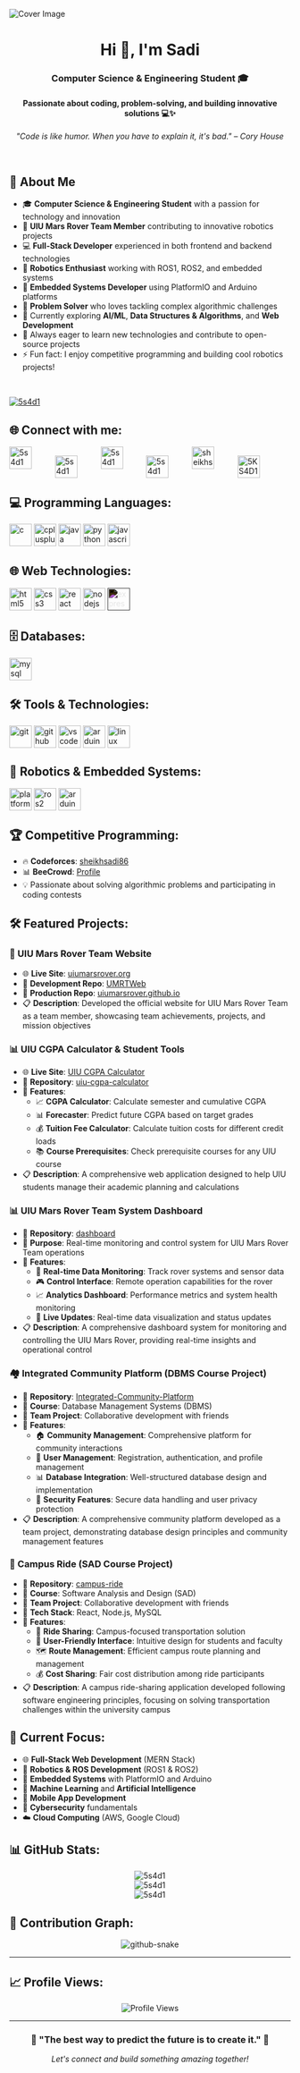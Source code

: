 ![Cover Image](cover.jpg)

<h1 align="center">Hi 👋, I'm Sadi</h1>
<h3 align="center">Computer Science & Engineering Student 🎓</h3>
<h4 align="center">Passionate about coding, problem-solving, and building innovative solutions 💻✨</h4>

<p align="center">
  <em>"Code is like humor. When you have to explain it, it's bad." – Cory House</em>
</p>
<br>

## 🚀 About Me

- 🎓 **Computer Science & Engineering Student** with a passion for technology and innovation
- 🤖 **UIU Mars Rover Team Member** contributing to innovative robotics projects
- 💻 **Full-Stack Developer** experienced in both frontend and backend technologies
- 🔴 **Robotics Enthusiast** working with ROS1, ROS2, and embedded systems
- 🔌 **Embedded Systems Developer** using PlatformIO and Arduino platforms
- 🧠 **Problem Solver** who loves tackling complex algorithmic challenges
- 🌱 Currently exploring **AI/ML**, **Data Structures & Algorithms**, and **Web Development**
- 🎯 Always eager to learn new technologies and contribute to open-source projects
- ⚡ Fun fact: I enjoy competitive programming and building cool robotics projects!

<br>
<p align="left"> <a href="https://github.com/ryo-ma/github-profile-trophy"><img src="https://github-profile-trophy.vercel.app/?username=5s4d1" alt="5s4d1" /></a> </p>


## 🌐 Connect with me:
<p align="left">
  <a href="https://twitter.com/5s4d1" target="_blank"><img src="https://raw.githubusercontent.com/rahuldkjain/github-profile-readme-generator/master/src/images/icons/Social/twitter.svg" alt="5s4d1" height="40" width="40" /></a>
  <span style="margin-left: 30px;">&nbsp;</span>
  <a href="https://linkedin.com/in/5s4d1" target="_blank"><img align="center" src="https://raw.githubusercontent.com/rahuldkjain/github-profile-readme-generator/master/src/images/icons/Social/linked-in-alt.svg" alt="5s4d1" height="40" width="40" /></a>
  <span style="margin-left: 30px;">&nbsp;</span>
  <a href="https://fb.com/5s4d1" target="_blank"><img src="https://raw.githubusercontent.com/rahuldkjain/github-profile-readme-generator/master/src/images/icons/Social/facebook.svg" alt="5s4d1" height="40" width="40" /></a>
  <span style="margin-left: 30px;">&nbsp;</span>
  <a href="https://instagram.com/5s4d1" target="_blank"><img align="center" src="https://raw.githubusercontent.com/rahuldkjain/github-profile-readme-generator/master/src/images/icons/Social/instagram.svg" alt="5s4d1" height="40" width="40"/></a> 
  <span style="margin-left: 30px;">&nbsp;</span>
  <a href="https://codeforces.com/profile/sheikhsadi86" target="_blank"><img src="https://raw.githubusercontent.com/rahuldkjain/github-profile-readme-generator/master/src/images/icons/Social/codeforces.svg" alt="sheikhsadi86" height="40" width="40" /></a>
  <span style="margin-left: 30px;">&nbsp;</span>
  <a href="https://judge.beecrowd.com/en/users/statistics/822900" target="_blank"><img align="center" src="https://user-images.githubusercontent.com/80118217/182170124-b6e845a1-a252-40d9-8c60-8092911c4649.png" alt="5KS4D1" height="40" width="40" /></a>
</p>

## 💻 Programming Languages:
<p align="left"> 
  <a href="https://www.cprogramming.com/" target="_blank" rel="noreferrer"> <img src="https://raw.githubusercontent.com/devicons/devicon/master/icons/c/c-original.svg" alt="c" width="40" height="40"/></a> 
  <a href="https://www.w3schools.com/cpp/" target="_blank" rel="noreferrer"> <img src="https://raw.githubusercontent.com/devicons/devicon/master/icons/cplusplus/cplusplus-original.svg" alt="cplusplus" width="40" height="40"/></a>
  <a href="https://www.java.com" target="_blank" rel="noreferrer"> <img src="https://raw.githubusercontent.com/devicons/devicon/master/icons/java/java-original.svg" alt="java" width="40" height="40"/></a> 
  <a href="https://www.python.org" target="_blank" rel="noreferrer"> <img src="https://raw.githubusercontent.com/devicons/devicon/master/icons/python/python-original.svg" alt="python" width="40" height="40"/></a> 
  <a href="https://developer.mozilla.org/en-US/docs/Web/JavaScript" target="_blank" rel="noreferrer"> <img src="https://raw.githubusercontent.com/devicons/devicon/master/icons/javascript/javascript-original.svg" alt="javascript" width="40" height="40"/></a>
</p>

## 🌐 Web Technologies:
<p align="left">
  <a href="https://www.w3.org/html/" target="_blank" rel="noreferrer"> <img src="https://raw.githubusercontent.com/devicons/devicon/master/icons/html5/html5-original-wordmark.svg" alt="html5" width="40" height="40"/></a>
  <a href="https://www.w3schools.com/css/" target="_blank" rel="noreferrer"> <img src="https://raw.githubusercontent.com/devicons/devicon/master/icons/css3/css3-original-wordmark.svg" alt="css3" width="40" height="40"/></a>
  <a href="https://reactjs.org/" target="_blank" rel="noreferrer"> <img src="https://raw.githubusercontent.com/devicons/devicon/master/icons/react/react-original-wordmark.svg" alt="react" width="40" height="40"/></a>
  <a href="https://nodejs.org" target="_blank" rel="noreferrer"> <img src="https://raw.githubusercontent.com/devicons/devicon/master/icons/nodejs/nodejs-original-wordmark.svg" alt="nodejs" width="40" height="40"/></a>
  <a href="https://expressjs.com" target="_blank" rel="noreferrer"> <img src="https://raw.githubusercontent.com/devicons/devicon/master/icons/express/express-original.svg" alt="express" width="40" height="40" style="filter: invert(1);"/></a>
</p>

## 🗄️ Databases:
<p align="left">
  <a href="https://www.mysql.com/" target="_blank" rel="noreferrer"> <img src="https://raw.githubusercontent.com/devicons/devicon/master/icons/mysql/mysql-original-wordmark.svg" alt="mysql" width="40" height="40"/></a> 
  <!-- <a href="https://www.mongodb.com/" target="_blank" rel="noreferrer"> <img src="https://raw.githubusercontent.com/devicons/devicon/master/icons/mongodb/mongodb-original-wordmark.svg" alt="mongodb" width="40" height="40"/></a>
  <a href="https://www.postgresql.org" target="_blank" rel="noreferrer"> <img src="https://raw.githubusercontent.com/devicons/devicon/master/icons/postgresql/postgresql-original-wordmark.svg" alt="postgresql" width="40" height="40"/></a> -->
</p>

## 🛠️ Tools & Technologies:
<p align="left"> 
  <a href="https://git-scm.com/" target="_blank" rel="noreferrer"> <img align="center" src="https://www.vectorlogo.zone/logos/git-scm/git-scm-icon.svg" alt="git" width="40" height="40"/></a>
  <a href="https://github.com/" target="_blank" rel="noreferrer"> <img align="center" src="https://raw.githubusercontent.com/rahuldkjain/github-profile-readme-generator/master/src/images/icons/Social/github.svg" alt="github" width="40" height="40"/></a>
  <a href="https://code.visualstudio.com/" target="_blank" rel="noreferrer"> <img align="center" src="https://raw.githubusercontent.com/devicons/devicon/master/icons/vscode/vscode-original.svg" alt="vscode" width="40" height="40"/></a>
  <a href="https://www.arduino.cc/" target="_blank" rel="noreferrer"> <img align="center" src="https://cdn.worldvectorlogo.com/logos/arduino-1.svg" alt="arduino" width="40" height="40"/></a> 
  <a href="https://www.linux.org/" target="_blank" rel="noreferrer"> <img align="center" src="https://raw.githubusercontent.com/devicons/devicon/master/icons/linux/linux-original.svg" alt="linux" width="40" height="40"/></a>
</p>

## 🤖 Robotics & Embedded Systems:
<p align="left">
  <a href="https://platformio.org/" target="_blank" rel="noreferrer"> <img align="center" src="https://cdn.worldvectorlogo.com/logos/platformio.svg" alt="platformio" width="40" height="40"/></a>
  <a href="https://docs.ros.org/en/humble" target="_blank" rel="noreferrer"> <img align="center" src="https://upload.wikimedia.org/wikipedia/commons/b/bb/Ros_logo.svg" alt="ros2" width="40" height="40"/></a>
  <a href="https://www.arduino.cc/" target="_blank" rel="noreferrer"> <img align="center" src="https://cdn.worldvectorlogo.com/logos/arduino-1.svg" alt="arduino" width="40" height="40"/></a>
</p>

## 🏆 Competitive Programming:
- 🔥 **Codeforces**: [sheikhsadi86](https://codeforces.com/profile/sheikhsadi86)
- 📊 **BeeCrowd**: [Profile](https://judge.beecrowd.com/en/users/statistics/822900)
- 💡 Passionate about solving algorithmic problems and participating in coding contests

## 🛠️ Featured Projects:

### 🤖 UIU Mars Rover Team Website
- 🌐 **Live Site**: [uiumarsrover.org](https://uiumarsrover.org/)
- 📁 **Development Repo**: [UMRTWeb](https://github.com/5S4D1/UMRTWeb.git)
- 🚀 **Production Repo**: [uiumarsrover.github.io](https://github.com/uiumarsrover/uiumarsrover.github.io.git)
- 📋 **Description**: Developed the official website for UIU Mars Rover Team as a team member, showcasing team achievements, projects, and mission objectives

### 📊 UIU CGPA Calculator & Student Tools
- 🌐 **Live Site**: [UIU CGPA Calculator](https://5s4d1.github.io/uiu-cgpa-calculator/)
- 📁 **Repository**: [uiu-cgpa-calculator](https://github.com/5S4D1/uiu-cgpa-calculator)
- 🎯 **Features**:
  - 📈 **CGPA Calculator**: Calculate semester and cumulative CGPA
  - 📊 **Forecaster**: Predict future CGPA based on target grades
  - 💰 **Tuition Fee Calculator**: Calculate tuition costs for different credit loads
  - 📚 **Course Prerequisites**: Check prerequisite courses for any UIU course
- 📋 **Description**: A comprehensive web application designed to help UIU students manage their academic planning and calculations

### 📊 UIU Mars Rover Team System Dashboard
- 📁 **Repository**: [dashboard](https://github.com/5S4D1/dashboard.git)
- 🎯 **Purpose**: Real-time monitoring and control system for UIU Mars Rover Team operations
- 🔧 **Features**:
  - 📡 **Real-time Data Monitoring**: Track rover systems and sensor data
  - 🎮 **Control Interface**: Remote operation capabilities for the rover
  - 📈 **Analytics Dashboard**: Performance metrics and system health monitoring
  - 🔄 **Live Updates**: Real-time data visualization and status updates
- 📋 **Description**: A comprehensive dashboard system for monitoring and controlling the UIU Mars Rover, providing real-time insights and operational control

### 🏘️ Integrated Community Platform (DBMS Course Project)
- 📁 **Repository**: [Integrated-Community-Platform](https://github.com/badhon-dalbot/Integrated-Community-Platform.git)
- 🎯 **Course**: Database Management Systems (DBMS)
- 👥 **Team Project**: Collaborative development with friends
- 🔧 **Features**:
  - 🏠 **Community Management**: Comprehensive platform for community interactions
  - 👤 **User Management**: Registration, authentication, and profile management
  - 📊 **Database Integration**: Well-structured database design and implementation
  - 🔐 **Security Features**: Secure data handling and user privacy protection
- 📋 **Description**: A comprehensive community platform developed as a team project, demonstrating database design principles and community management features

### 🚗 Campus Ride (SAD Course Project)
- 📁 **Repository**: [campus-ride](https://github.com/badhon-dalbot/campus-ride.git)
- 🎯 **Course**: Software Analysis and Design (SAD)
- 👥 **Team Project**: Collaborative development with friends
- 🎡 **Tech Stack**: React, Node.js, MySQL
- 🔧 **Features**:
  - 🚖 **Ride Sharing**: Campus-focused transportation solution
  - 📱 **User-Friendly Interface**: Intuitive design for students and faculty
  - 🗺️ **Route Management**: Efficient campus route planning and management
  - 💰 **Cost Sharing**: Fair cost distribution among ride participants
- 📋 **Description**: A campus ride-sharing application developed following software engineering principles, focusing on solving transportation challenges within the university campus

## 🚀 Current Focus:
- 🌐 **Full-Stack Web Development** (MERN Stack)
- 🤖 **Robotics & ROS Development** (ROS1 & ROS2)
- 🔌 **Embedded Systems** with PlatformIO and Arduino
- 🧠 **Machine Learning** and **Artificial Intelligence**
- 📱 **Mobile App Development**
- 🔐 **Cybersecurity** fundamentals
- ☁️ **Cloud Computing** (AWS, Google Cloud)

## 📊 GitHub Stats:

<div align="center">
  <img src="https://github-readme-stats.vercel.app/api/top-langs?username=5s4d1&show_icons=true&theme=radical&layout=compact" alt="5s4d1" />
</div>

<div align="center">
  <img src="https://github-readme-stats.vercel.app/api?username=5s4d1&show_icons=true&theme=radical" alt="5s4d1" />
</div>

<div align="center">
  <img src="https://github-readme-streak-stats.herokuapp.com/?user=5s4d1&theme=radical" alt="5s4d1" />
</div>

## 🐍 Contribution Graph:
<div align="center">
  <img src="https://github.com/5S4D1/5S4D1/assets/123616359/d1e242d6-3768-424a-a84d-5a443b8b959a" alt="github-snake" />
</div>

---

## 📈 Profile Views:
<div align="center">
  <img src="https://komarev.com/ghpvc/?username=5s4d1&style=for-the-badge&color=orange" alt="Profile Views"/>
</div>

---

<div align="center">
  <h3>💫 "The best way to predict the future is to create it." 💫</h3>
  <p><em>Let's connect and build something amazing together!</em></p>
</div>
